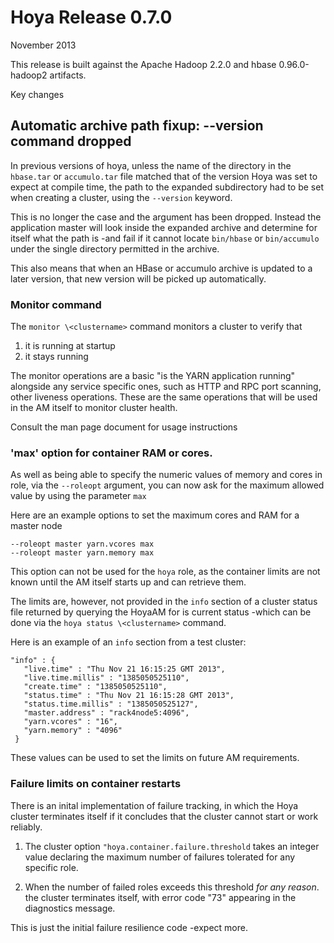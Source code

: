 <!---
   Licensed to the Apache Software Foundation (ASF) under one or more
   contributor license agreements.  See the NOTICE file distributed with
   this work for additional information regarding copyright ownership.
   The ASF licenses this file to You under the Apache License, Version 2.0
   (the "License"); you may not use this file except in compliance with
   the License.  You may obtain a copy of the License at

       http://www.apache.org/licenses/LICENSE-2.0

   Unless required by applicable law or agreed to in writing, software
   distributed under the License is distributed on an "AS IS" BASIS,
   WITHOUT WARRANTIES OR CONDITIONS OF ANY KIND, either express or implied.
   See the License for the specific language governing permissions and
   limitations under the License.
-->
  
# Hoya Release 0.7.0

November 2013

This release is built against the Apache Hadoop 2.2.0 and hbase 0.96.0-hadoop2
artifacts. 


Key changes

## Automatic archive path fixup: --version command dropped

In previous versions of hoya, unless the name of the directory 
in the `hbase.tar` or `accumulo.tar` file matched that of the
version Hoya was set to expect at compile time,
the path to the expanded subdirectory had to be set when creating a cluster,
using the `--version` keyword.

This is no longer the case and the argument has been dropped. Instead the
application master will look inside the expanded archive and determine for itself
what the path is -and fail if it cannot locate `bin/hbase` or `bin/accumulo` under
the single directory permitted in the archive.

This also means that when an HBase or accumulo archive is updated to a later version,
that new version will be picked up automatically.

### Monitor command

The `monitor \<clustername>` command monitors a cluster to verify that

1. it is running at startup
2. it stays running

The monitor operations are a basic "is the YARN application running"
alongside any service specific ones, such as HTTP and RPC port scanning,
other liveness operations. These are the same operations that will be used
in the AM itself to monitor cluster health.

Consult the man page document for usage instructions

### 'max' option for container RAM or cores.

As well as being able to specify the numeric values of memory and cores
in role, via the `--roleopt` argument, you can now ask for the maximum
allowed value by using the parameter `max`

Here are an example options to set the maximum cores and RAM for a master
node

    --roleopt master yarn.vcores max
    --roleopt master yarn.memory max

This option can not be used for the `hoya` role, as the container limits
are not known until the AM itself starts up and can retrieve them.

The limits are, however, not provided in the `info` section of a cluster
status file returned by querying the HoyaAM for is current status -which
can be done via the `hoya status \<clustername>` command.

Here is an example of an `info` section from a test cluster:

    "info" : {
       "live.time" : "Thu Nov 21 16:15:25 GMT 2013",
       "live.time.millis" : "1385050525110",
       "create.time" : "1385050525110",
       "status.time" : "Thu Nov 21 16:15:28 GMT 2013",
       "status.time.millis" : "1385050525127",
       "master.address" : "rack4node5:4096",
       "yarn.vcores" : "16",
       "yarn.memory" : "4096"
     }

These values can be used to set the limits on future AM requirements.


### Failure limits on container restarts

There is an inital implementation of failure tracking, in which the Hoya cluster
terminates itself if it concludes that the cluster cannot start or work reliably.

1. The cluster option `"hoya.container.failure.threshold` takes an integer
value declaring the maximum number of failures tolerated for any specific role.

1. When the number of failed roles exceeds this threshold *for any reason*.
the cluster terminates itself, with error code "73" appearing in the
diagnostics message.

This is just the initial failure resilience code -expect more.
